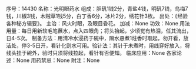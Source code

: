 序号：14430
名称：光明眼药水
组成：胆矾1钱2分，青盐4钱，明矾7钱，乌梅7钱，川椒3钱，木贼草1钱5分，白丁香6分，冰片2分，绣花针3枚。
出处：《经验各种秘方辑要》。
主治：风火时眼，及眼目昏花。
加减：None
功效：None
用法用量：每日用新软毛笔蘸水，点入四眼角；将头抬起，少顷觉有热泪，任其流出，日4-5次。
制备方法：用清冷水浸药于碗中，隔水悬煮1炷香时取起，勿开看，放洁处，停3-5日开，看针化则水可用。验针法：其针于未煮时，用线穿好放入，将线头挂于碗外，验时只须将线拉起，看针有否便知。
临床应用：None
各家论述：None
用药禁忌：None
附注：None
